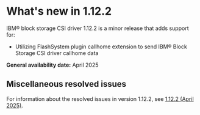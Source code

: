 # What's new in 1.12.2

IBM® block storage CSI driver 1.12.2 is a minor release that adds support for:

- Utilizing FlashSystem plugin callhome extension to send IBM® Block Storage CSI driver callhome data

**General availability date:** April 2025

## Miscellaneous resolved issues

For information about the resolved issues in version 1.12.2, see [1.12.2 (April 2025)](changelog_1.12.2.md).
